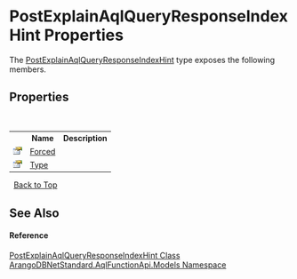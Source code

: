 # PostExplainAqlQueryResponseIndexHint Properties
 

The <a href="3cd44ad2-62b8-6aaa-7ae0-5c17c26ea00c">PostExplainAqlQueryResponseIndexHint</a> type exposes the following members.


## Properties
&nbsp;<table><tr><th></th><th>Name</th><th>Description</th></tr><tr><td>![Public property](media/pubproperty.gif "Public property")</td><td><a href="7e086bbb-ac8f-288b-9e31-515e103dcb65">Forced</a></td><td /></tr><tr><td>![Public property](media/pubproperty.gif "Public property")</td><td><a href="e87eef34-15dd-689f-ada8-31863d0193b4">Type</a></td><td /></tr></table>&nbsp;
<a href="#postexplainaqlqueryresponseindexhint-properties">Back to Top</a>

## See Also


#### Reference
<a href="3cd44ad2-62b8-6aaa-7ae0-5c17c26ea00c">PostExplainAqlQueryResponseIndexHint Class</a><br /><a href="e03acbe1-782e-533e-7ffe-cd51613ed54f">ArangoDBNetStandard.AqlFunctionApi.Models Namespace</a><br />